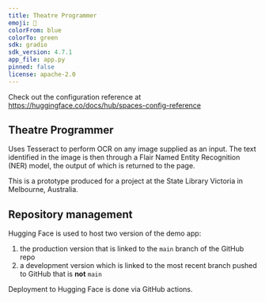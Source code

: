```yaml
---
title: Theatre Programmer
emoji: 🚀
colorFrom: blue
colorTo: green
sdk: gradio
sdk_version: 4.7.1
app_file: app.py
pinned: false
license: apache-2.0
---
```


Check out the configuration reference at https://huggingface.co/docs/hub/spaces-config-reference

## Theatre Programmer

Uses Tesseract to perform OCR on any image supplied as an input. The text identified in the image is then through a Flair Named Entity Recognition (NER) model, the output of which is returned to the page.

This is a prototype produced for a project at the State Library Victoria in Melbourne, Australia.

## Repository management

Hugging Face is used to host two version of the demo app:

1. the production version that is linked to the `main` branch of the GitHub repo
2. a development version which is linked to the most recent branch pushed to GitHub that is **not** `main`

Deployment to Hugging Face is done via GitHub actions.
